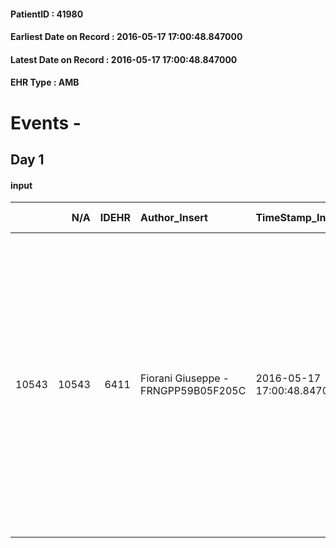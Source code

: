 
#### PatientID : 41980
#### Earliest Date on Record : 2016-05-17 17:00:48.847000
#### Latest Date on Record : 2016-05-17 17:00:48.847000
#### EHR Type : AMB

# Events - 

## Day 1

#### input
|       |    N/A |   IDEHR | Author_Insert                       | TimeStamp_Insert           |   IDAccess | EHRType   |   PatientID |   IDDigitalSignDocument | persone_vicine   |   Unnamed: 0_x.1 |   IDANAMNESI_SOCIALE | Patient   | FamigliaAltro   | Paziente_T   | FamigliaAltro_T   |   Non_Rilevabile_x.1 | Note_Non_Rilevabile_x.1   | opt_Problemi   | Note_I                                                                                                                                                                                                                                                                                                                                                                                                                                                                                                             | chk_contr_sintomi   | chk_competenza                                 | opt_paziente_a   | opt_famiglia_a   | opt_adeguatezza   | opt_paziente_solo   | ds_note_con                                                                                                                                                       | opt_presente_assente   | Presenza_minori   | Caregiver_principale   | opt_capacita         | ds_familiari_coinv   | opt_necessario   | opt_presente   | opt_risorse_ec   | opt_paziente_psi   | opt_Ins_vol   | opt_paziente_ad   | opt_caregiver_ad   | opt_esenzione   | opt_inv_civile   |   ds_codice_es | Needs     | Domestic partnership   | Fragility   | opt_disponibilita_f   | opt_indennita_acc   | opt_legge   | opt_famiglia_psi   | opt_disponibilit_paz   |
|------:|-------:|--------:|:------------------------------------|:---------------------------|-----------:|:----------|------------:|------------------------:|:-----------------|-----------------:|---------------------:|:----------|:----------------|:-------------|:------------------|---------------------:|:--------------------------|:---------------|:-------------------------------------------------------------------------------------------------------------------------------------------------------------------------------------------------------------------------------------------------------------------------------------------------------------------------------------------------------------------------------------------------------------------------------------------------------------------------------------------------------------------|:--------------------|:-----------------------------------------------|:-----------------|:-----------------|:------------------|:--------------------|:------------------------------------------------------------------------------------------------------------------------------------------------------------------|:-----------------------|:------------------|:-----------------------|:---------------------|:---------------------|:-----------------|:---------------|:-----------------|:-------------------|:--------------|:------------------|:-------------------|:----------------|:-----------------|---------------:|:----------|:-----------------------|:------------|:----------------------|:--------------------|:------------|:-------------------|:-----------------------|
| 10543 |  10543 |    6411 | Fiorani Giuseppe - FRNGPP59B05F205C | 2016-05-17 17:00:48.847000 |      35060 | AMB       |       41980 |                  367587 | N/A              |             3302 |                 2130 | Si#1      | Si#1            | Parziale#2   | Si#1              |                    0 | NR                        | No#0           | La pz sembra avere ampia informazione della diagnosi e della progressione di malattia.Anche i familiari sono stati resi edotti dell'aggravamento e dell'assenza di spazi di ulteriore trattamento.La famiglia sembra propendere per una soluzione di ricovero in hospice,motivo per cui viene inserita in RCP.La figlia Roberta √® molto preoccupata per la gestione a ricaduta sul padre e non sembra avere molto tempo per occuparsi dell'assistenza,adducendo motivi di lavoro (√® precaria presso una scuola). | controllo sintomi#0 | competenza/capacit√† assistenziale caregiver#0 | Indefinite#2     | Congruenti#1     | Da valutare#2     | No#0                | Vive con il marito Innocenzo di aa 83,il quale √® descritto dalla figlia in mediocri condizioni di salute.Due figli fuori casa: Roberta di aa 52 e Marco di aa 47 | Presente#1             | No#0              | il marito              | Non incrementabile#2 | i figli              | Si#1             | No#0           | Adeguate#1       | No#0               | No#0          | Totale#2          | Totale#2           | Si#1            | No#0             |             48 | Clinici#0 | Coniuge/Convivente#0   | fisica#1    | Da verificare#2       | No#0                | No#0        | No#0               | Da verificare#2        |



